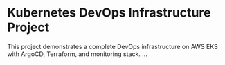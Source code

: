 # Kubernetes DevOps Infrastructure Project

This project demonstrates a complete DevOps infrastructure on AWS EKS with ArgoCD, Terraform, and monitoring stack.
...